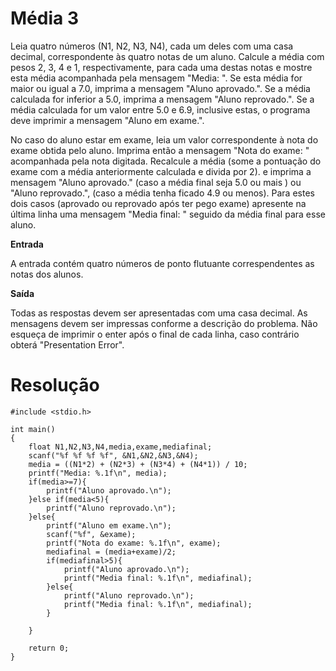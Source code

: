 # Média 3
Leia quatro números (N1, N2, N3, N4), cada um deles com uma casa decimal, correspondente às quatro notas de um aluno. Calcule a média com pesos 2, 3, 4 e 1, respectivamente, para cada uma destas notas e mostre esta média acompanhada pela mensagem "Media: ". Se esta média for maior ou igual a 7.0, imprima a mensagem "Aluno aprovado.". Se a média calculada for inferior a 5.0, imprima a mensagem "Aluno reprovado.". Se a média calculada for um valor entre 5.0 e 6.9, inclusive estas, o programa deve imprimir a mensagem "Aluno em exame.".

No caso do aluno estar em exame, leia um valor correspondente à nota do exame obtida pelo aluno. Imprima então a mensagem "Nota do exame: " acompanhada pela nota digitada. Recalcule a média (some a pontuação do exame com a média anteriormente calculada e divida por 2). e imprima a mensagem "Aluno aprovado." (caso a média final seja 5.0 ou mais ) ou "Aluno reprovado.", (caso a média tenha ficado 4.9 ou menos). Para estes dois casos (aprovado ou reprovado após ter pego exame) apresente na última linha uma mensagem "Media final: " seguido da média final para esse aluno.

**Entrada**

A entrada contém quatro números de ponto flutuante correspendentes as notas dos alunos.

**Saída**

Todas as respostas devem ser apresentadas com uma casa decimal. As mensagens devem ser impressas conforme a descrição do problema. Não esqueça de imprimir o enter após o final de cada linha, caso contrário obterá "Presentation Error".

# Resolução 

```
#include <stdio.h>

int main()
{
    float N1,N2,N3,N4,media,exame,mediafinal;
    scanf("%f %f %f %f", &N1,&N2,&N3,&N4);
    media = ((N1*2) + (N2*3) + (N3*4) + (N4*1)) / 10;
    printf("Media: %.1f\n", media);
    if(media>=7){
        printf("Aluno aprovado.\n");
    }else if(media<5){
        printf("Aluno reprovado.\n");
    }else{
        printf("Aluno em exame.\n");
        scanf("%f", &exame);
        printf("Nota do exame: %.1f\n", exame);
        mediafinal = (media+exame)/2;
        if(mediafinal>5){
            printf("Aluno aprovado.\n");
            printf("Media final: %.1f\n", mediafinal);
        }else{
            printf("Aluno reprovado.\n");
            printf("Media final: %.1f\n", mediafinal);
        }

    }

    return 0; 
}

```
